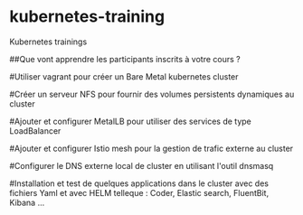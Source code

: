 # kubernetes-training
Kubernetes trainings

##Que vont apprendre les participants inscrits à votre cours ?

#Utiliser vagrant pour créer un Bare Metal kubernetes  cluster

#Créer un serveur NFS pour fournir des volumes persistents dynamiques  au cluster

#Ajouter et configurer MetalLB  pour utiliser des services de type LoadBalancer

#Ajouter et configurer Istio mesh pour la gestion de  trafic externe au cluster

#Configurer le DNS externe local de cluster en utilisant l'outil dnsmasq

#Installation et test de quelques applications dans le cluster avec des fichiers Yaml et avec HELM telleque : Coder, Elastic search, FluentBit, Kibana ...
